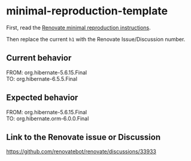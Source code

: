 # minimal-reproduction-template

First, read the [Renovate minimal reproduction instructions](https://github.com/renovatebot/renovate/blob/main/docs/development/minimal-reproductions.md).

Then replace the current `h1` with the Renovate Issue/Discussion number.

## Current behavior

FROM: org.hibernate-5.6.15.Final \
TO: org.hibernate-6.5.5.Final

## Expected behavior
FROM: org.hibernate-5.6.15.Final \
TO: org.hibernate.orm-6.0.0.Final

## Link to the Renovate issue or Discussion

https://github.com/renovatebot/renovate/discussions/33933
